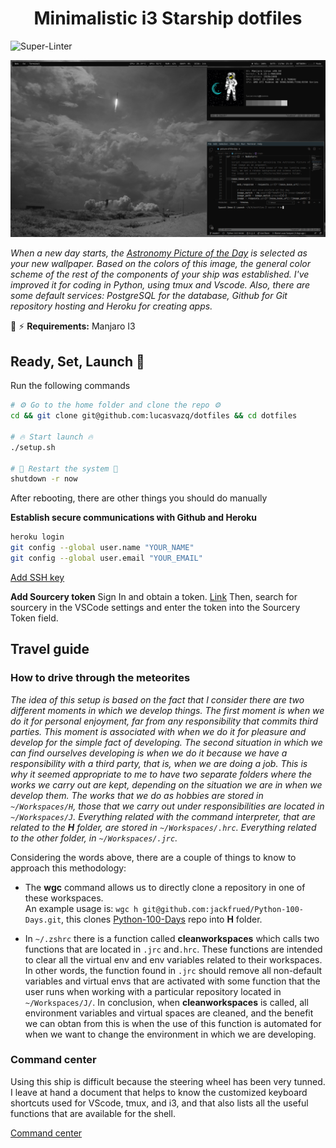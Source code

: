 <span align="center">

  # Minimalistic i3 Starship dotfiles
</span>

![Super-Linter](https://github.com/lucasvazq/dotfiles/workflows/Super-Linter/badge.svg?branch=master)

<p align="center">

  ![Screenshot](./screenshot.png)
</p>

_When a new day starts, the [Astronomy Picture of the Day][astropix] is selected as your new wallpaper._
_Based on the colors of this image, the general color scheme of the rest of the components of your ship was established._
_I've improved it for coding in Python, using tmux and Vscode. Also, there are some default services: PostgreSQL for the database, Github for Git repository hosting and Heroku for creating apps._

[astropix]: https://apod.nasa.gov/apod/astropix.html

🧲 ⚡ **Requirements:** Manjaro I3

## Ready, Set, Launch 🚀

Run the following commands

```sh
# ⚙ Go to the home folder and clone the repo ⚙
cd && git clone git@github.com:lucasvazq/dotfiles && cd dotfiles

# 🔥 Start launch 🔥
./setup.sh

# 🚨 Restart the system 🚨
shutdown -r now
```

After rebooting, there are other things you should do manually

**Establish secure communications with Github and Heroku**

```sh
heroku login
git config --global user.name "YOUR_NAME"
git config --global user.email "YOUR_EMAIL"
```

[Add SSH key][github_ssh_key_help]

[github_ssh_key_help]: https://help.github.com/es/github/authenticating-to-github/adding-a-new-ssh-key-to-your-github-account

**Add Sourcery token**
Sign In and obtain a token. [Link][token_link]
Then, search for sourcery in the VSCode settings and enter the token into the Sourcery Token field.

[token_link]: https://sourcery.ai/download/?editor=vscode

## Travel guide

### How to drive through the meteorites

_The idea of ​​this setup is based on the fact that I consider there are two different moments in which we develop things. The first moment is when we do it for personal enjoyment, far from any responsibility that commits third parties. This moment is associated with when we do it for pleasure and develop for the simple fact of developing._
_The second situation in which we can find ourselves developing is when we do it because we have a responsibility with a third party, that is, when we are doing a job._
_This is why it seemed appropriate to me to have two separate folders where the works we carry out are kept, depending on the situation we are in when we develop them._
_The works that we do as hobbies are stored in `~/Workspaces/H`, those that we carry out under responsibilities are located in `~/Workspaces/J`._
_Everything related with the command interpreter, that are related to the **H** folder, are stored in `~/Workspaces/.hrc`. Everything related to the other folder, in `~/Workspaces/.jrc`._

Considering the words above, there are a couple of things to know to approach this methodology:

- The **wgc** command allows us to directly clone a repository in one of these workspaces.
<br>An example usage is: `wgc h git@github.com:jackfrued/Python-100-Days.git`, this clones [Python-100-Days][python_100_days] repo into **H** folder.

[python_100_days]: https://github.com/jackfrued/Python-100-Days

- In `~/.zshrc` there is a function called **cleanworkspaces** which calls two functions that are located in `.jrc` and`.hrc`. These functions are intended to clear all the virtual env and env variables related to their workspaces. In other words, the function found in `.jrc` should remove all non-default variables and virtual envs that are activated with some function that the user runs when working with a particular repository located in `~/Workspaces/J/`. In conclusion, when **cleanworkspaces** is called, all environment variables and virtual spaces are cleaned, and the benefit we can obtan from this is when the use of this function is automated for when we want to change the environment in which we are developing.

### Command center

Using this ship is difficult because the steering wheel has been very tunned.
I leave at hand a document that helps to know the customized keyboard shortcuts used for VScode, tmux, and i3, and that also lists all the useful functions that are available for the shell.

[Command center](./docs/command_center.md)
